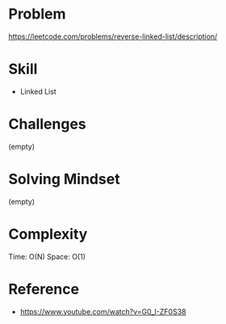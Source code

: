 
# Problem
https://leetcode.com/problems/reverse-linked-list/description/

# Skill
- Linked List

# Challenges
(empty)

# Solving Mindset
(empty)

# Complexity
Time: O(N)
Space: O(1)

# Reference
- https://www.youtube.com/watch?v=G0_I-ZF0S38
